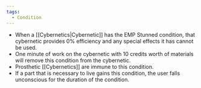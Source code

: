```yaml
---
tags:
  - Condition
---
```

- When a [[Cybernetics|Cybernetic]] has the EMP Stunned condition, that cybernetic provides 0% efficiency and any special effects it has cannot be used.
- One minute of work on the cybernetic with 10 credits worth of materials will remove this condition from the cybernetic. 
- Prosthetic [[Cybernetics]] are immune to this condition.
- If a part that is necessary to live gains this condition, the user falls unconscious for the duration of the condition.